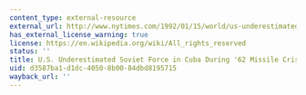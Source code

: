 ```yaml
---
content_type: external-resource
external_url: http://www.nytimes.com/1992/01/15/world/us-underestimated-soviet-force-in-cuba-during-62-missile-crisis.html
has_external_license_warning: true
license: https://en.wikipedia.org/wiki/All_rights_reserved
status: ''
title: U.S. Underestimated Soviet Force in Cuba During '62 Missile Crisis
uid: d3587ba1-d1dc-4050-8b00-84dbd8195715
wayback_url: ''
---
```

